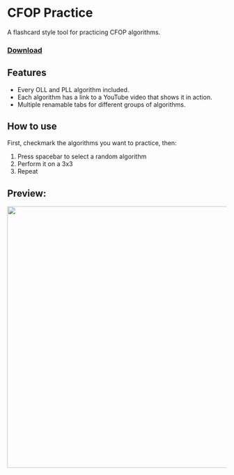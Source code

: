 # CFOP Practice

A flashcard style tool for practicing CFOP algorithms.

### [Download](https://github.com/ItsGabeReal/CFOPPractice/releases/download/v1.0.1/CFOPPractice_v1.0.1_windows64.zip)

## Features
- Every OLL and PLL algorithm included.
- Each algorithm has a link to a YouTube video that shows it in action.
- Multiple renamable tabs for different groups of algorithms.

## How to use

First, checkmark the algorithms you want to practice, then:
1. Press spacebar to select a random algorithm
2. Perform it on a 3x3
3. Repeat

## Preview:
<img src="https://i.imgur.com/Gu72FHM.png" width="600">
